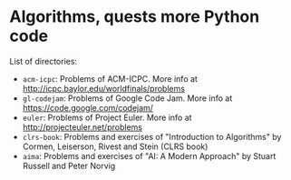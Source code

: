 

# Algorithms, quests more Python code

List of directories:

 - `acm-icpc`: Problems of ACM-ICPC. More info at http://icpc.baylor.edu/worldfinals/problems
 - `gl-codejam`:	Problems of Google Code Jam. More info at https://code.google.com/codejam/
 - `euler`: Problems of Project Euler. More info at http://projecteuler.net/problems
 - `clrs-book`: Problems and exercises of "Introduction to Algorithms" by
   Cormen, Leiserson, Rivest and Stein (CLRS book)
 - `aima`: Problems and exercises of "AI: A Modern Approach" by Stuart Russell and Peter Norvig
